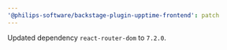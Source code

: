 ```yaml
---
'@philips-software/backstage-plugin-upptime-frontend': patch
---
```


Updated dependency `react-router-dom` to `7.2.0`.
